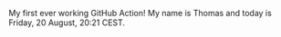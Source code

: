 My first ever working GitHub Action!
My name is Thomas and today is Friday, 20 August, 20:21 CEST. 
